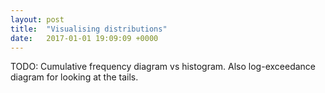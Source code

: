 ```yaml
---
layout: post
title:  "Visualising distributions"
date:   2017-01-01 19:09:09 +0000
---
```


TODO: Cumulative frequency diagram vs histogram. Also log-exceedance diagram
for looking at the tails.
